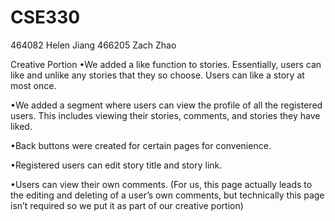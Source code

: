 # CSE330
464082 Helen Jiang
466205 Zach Zhao


Creative Portion
•We added a like function to stories. Essentially, users can like and unlike any stories that they so choose. Users can like a story at most once.  

•We added a segment where users can view the profile of all the registered users. This includes viewing their stories, comments, and stories they have liked.

•Back buttons were created for certain pages for convenience. 

•Registered users can edit story title and story link.

•Users can view their own comments. (For us, this page actually leads to the editing and deleting of a user’s own comments, but technically this page isn’t required so we put it as part of our creative portion)

